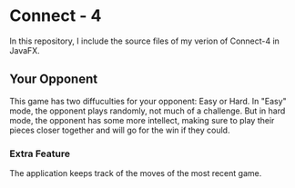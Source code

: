# Connect - 4
In this repository, I include the source files of my verion of Connect-4 in JavaFX.


## Your Opponent
This game has two diffuculties for your opponent: Easy or Hard. In "Easy" mode, the opponent plays randomly, not much of a challenge. But in hard mode, the opponent has some more intellect, making sure to play their pieces closer together and will go for the win if they could.

### Extra Feature
The application keeps track of the moves of the most recent game.
